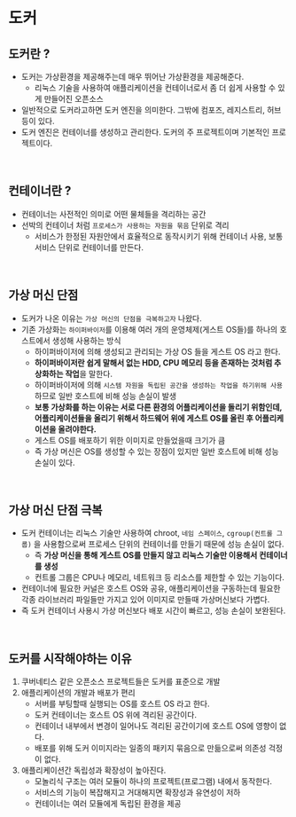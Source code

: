 # 도커
## 도커란 ?
- 도커는 가상환경을 제공해주는데 매우 뛰어난 가상환경을 제공해준다.
  - 리눅스 기술을 사용하여 애플리케이션을 컨테이너로서 좀 더 쉽게 사용할 수 있게 만들어진 오픈소스
- 일반적으로 도커라고하면 도커 엔진을 의미한다. 그밖에 컴포즈, 레지스트리, 허브등이 있다.
- 도커 엔진은 컨테이너를 생성하고 관리한다. 도커의 주 프로젝트이며 기본적인 프로젝트이다.

<br>

## 컨테이너란 ?
- 컨테이너는 사전적인 의미로 어떤 물체들을 격리하는 공간
- 선박의 컨테이너 처럼 `프로세스가 사용하는 자원을 묶음` 단위로 격리
  - 서비스가 한정된 자원안에서 효율적으로 동작시키기 위해 컨테이너 사용, 보통 서비스 단위로 컨테이너를 만든다.

<br>

## 가상 머신 단점
- 도커가 나온 이유는 `가상 머신의 단점을 극복하고자` 나왔다.
- 기존 가상화는 `하이퍼바이저`를 이용해 여러 개의 운영체제(게스트 OS들)를 하나의 호스트에서 생성해 사용하는 방식
    - 하이퍼바이저에 의해 생성되고 관리되는 가상 OS 들을 게스트 OS 라고 한다.
    - **하이퍼바이저란 쉽게 말해서 없는 HDD, CPU 메모리 등을 존재하는 것처럼 추상화하는 작업**을 말한다.
    - 하이퍼바이저에 의해 `시스템 자원을 독립된 공간을 생성하는 작업을 하기위해 사용`하므로 일반 호스트에 비해 성능 손실이 발생
    - **보통 가상화를 하는 이유는 서로 다른 환경의 어플리케이션을 돌리기 위함인데, 어플리케이션들을 올리기 위해서 하드웨어 위에 게스트 OS를 올린 후 어플리케이션을 올려야한다.**
    - 게스트 OS를 배포하기 위한 이미지로 만들었을때 크기가 큼
    - 즉 가상 머신은 OS를 생성할 수 있는 장점이 있지만 일반 호스트에 비해 성능 손실이 있다.

<br>

## 가상 머신 단점 극복
- 도커 컨테이너는 리눅스 기술만 사용하여 chroot, `네임 스페이스`, `cgroup(컨트롤 그룹)` 을 사용함으로써 프로세스 단위의 컨테이너를 만들기 때문에 성능 손실이 없다.
    - 즉 **가상 머신을 통해 게스트 OS를 만들지 않고 리눅스 기술만 이용해서 컨테이너를 생성**
    - 컨트롤 그룹은 CPU나 메모리, 네트워크 등 리소스를 제한할 수 있는 기능이다.
- 컨테이너에 필요한 커널은 호스트 OS와 공유, 애플리케이션을 구동하는데 필요한 각종 라이브러리 파일들만 가지고 있어 이미지로 만들때 가상머신보다 가볍다.
- 즉 도커 컨테이너 사용시 가상 머신보다 배포 시간이 빠르고, 성능 손실이 보완된다.

<br>

## 도커를 시작해야하는 이유
1. 쿠버네티스 같은 오픈소스 프로젝트들은 도커를 표준으로 개발
2. 애플리케이션의 개발과 배포가 편리
    - 서버를 부팅할때 실행되는 OS를 호스트 OS 라고 한다.
    - 도커 컨테이너는 호스트 OS 위에 격리된 공간이다.
    - 컨테이너 내부에서 변경이 일어나도 격리된 공간이기에 호스트 OS에 영향이 없다.
    - 배포를 위해 도커 이미지라는 일종의 패키지 묶음으로 만듦으로써 의존성 걱정이 없다.
3. 애플리케이션간 독립성과 확장성이 높아진다.
    - 모놀리식 구조는 여러 모듈이 하나의 프로젝트(프로그램) 내에서 동작한다.
    - 서비스의 기능이 복잡해지고 거대해지면 확장성과 유연성이 저하
    - 컨테이너는 여러 모듈에게 독립된 환경을 제공
    

 

